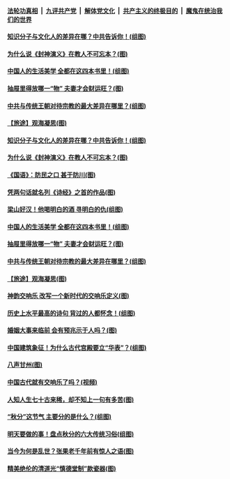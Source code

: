 ####  [法轮功真相](../../../../basic/blob/master/README.md?t=09261513) &nbsp;|&nbsp; [九评共产党](../../../../9ping.md/blob/master/README.md?t=09261513) &nbsp;|&nbsp; [解体党文化](../../../../jtdwh.md/blob/master/README.md?t=09261513)  &nbsp;|&nbsp; [共产主义的终极目的](../../../../gczydzjmd.md/blob/master/README.md?t=09261513) &nbsp;|&nbsp; [魔鬼在统治我们的世界](../../../../mgztzwmdsj.md/blob/master/README.md?t=09261513) 

#### [知识分子与文化人的差异在哪？中共告诉你！(组图)](../pages/p7/907840.md?t=09261513) 

#### [为什么说《封神演义》在教人不可忘本？(图)](../pages/p7/895258.md?t=09261513) 

#### [中国人的生活美学 全都在这四本书里！(组图)](../pages/p7/907728.md?t=09261513) 

#### [抽屉里得放哪一“物” 夫妻才会财运旺？(图)](../pages/p7/884605.md?t=09261513) 

#### [中共与传统王朝对待宗教的最大差异在哪里？(组图)](../pages/p7/908162.md?t=09261513) 

#### [【旅途】观海凝思(图)](../pages/p7/908259.md?t=09261513) 

#### [知识分子与文化人的差异在哪？中共告诉你！(组图)](../pages/p7/907840.md?t=09261513) 

#### [为什么说《封神演义》在教人不可忘本？(图)](../pages/p7/895258.md?t=09261513) 

#### [《国语》：防民之口 甚于防川(图)](../pages/p7/908124.md?t=09261513) 

#### [凭两句话就名列《诗经》之首的作品(图)](../pages/p7/905668.md?t=09261513) 

#### [梁山好汉！他喝明白的酒 寻明白的仇(组图)](../pages/p7/905441.md?t=09261513) 

#### [中国人的生活美学 全都在这四本书里！(组图)](../pages/p7/907728.md?t=09261513) 

#### [抽屉里得放哪一“物” 夫妻才会财运旺？(图)](../pages/p7/884605.md?t=09261513) 

#### [中共与传统王朝对待宗教的最大差异在哪里？(组图)](../pages/p7/908162.md?t=09261513) 

#### [【旅途】观海凝思(图)](../pages/p7/908259.md?t=09261513) 

#### [神韵交响乐 改写一个新时代的交响乐定义(图)](../pages/p7/908335.md?t=09261513) 

#### [历史上水平最高的诗句 背过的人都怀念！(组图)](../pages/p7/904926.md?t=09261513) 

#### [婚姻大事来临前 会有预兆示于人吗？(图)](../pages/p7/905083.md?t=09261513) 

#### [中国建筑象征！为什么古代宫殿要立“华表”？(组图)](../pages/p7/907440.md?t=09261513) 

#### [八声甘州(图)](../pages/p7/908205.md?t=09261513) 

#### [中国古代就有交响乐了吗？(视频)](../pages/p7/906134.md?t=09261513) 

#### [人知人生七十古来稀，却不知上一句有多苦(图)](../pages/p7/906478.md?t=09261513) 

#### [“秋分”这节气 主要分的是什么？(组图)](../pages/p7/907099.md?t=09261513) 

#### [明天要做的事！盘点秋分的六大传统习俗(组图)](../pages/p7/907100.md?t=09261513) 

#### [当今为何是乱世？张果老千年前有惊人之语(图)](../pages/p7/907732.md?t=09261513) 

#### [精美绝伦的清道光“慎德堂制”款瓷器(图)](../pages/p7/907390.md?t=09261513) 

